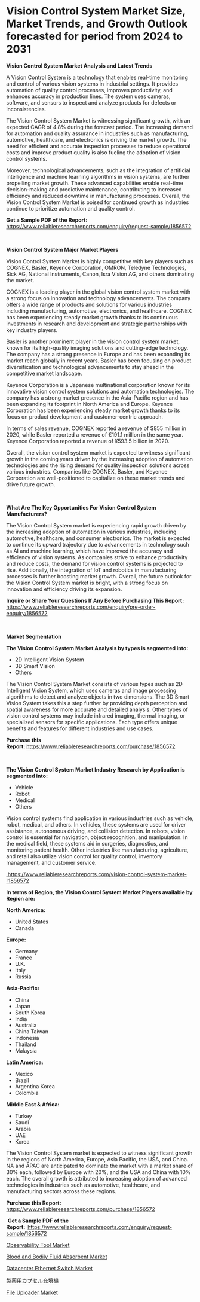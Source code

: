 <p><h1>Vision Control System Market Size, Market Trends, and Growth Outlook forecasted for period from 2024 to 2031</h1></p><p><strong>Vision Control System Market Analysis and Latest Trends</strong></p>
<p><p>A Vision Control System is a technology that enables real-time monitoring and control of various vision systems in industrial settings. It provides automation of quality control processes, improves productivity, and enhances accuracy in production lines. The system uses cameras, software, and sensors to inspect and analyze products for defects or inconsistencies.</p><p>The Vision Control System Market is witnessing significant growth, with an expected CAGR of 4.8% during the forecast period. The increasing demand for automation and quality assurance in industries such as manufacturing, automotive, healthcare, and electronics is driving the market growth. The need for efficient and accurate inspection processes to reduce operational costs and improve product quality is also fueling the adoption of vision control systems.</p><p>Moreover, technological advancements, such as the integration of artificial intelligence and machine learning algorithms in vision systems, are further propelling market growth. These advanced capabilities enable real-time decision-making and predictive maintenance, contributing to increased efficiency and reduced downtime in manufacturing processes. Overall, the Vision Control System Market is poised for continued growth as industries continue to prioritize automation and quality control.</p></p>
<p><strong>Get a Sample PDF of the Report:&nbsp;</strong> <a href="https://www.reliableresearchreports.com/enquiry/request-sample/1856572">https://www.reliableresearchreports.com/enquiry/request-sample/1856572</a></p>
<p>&nbsp;</p>
<p><strong>Vision Control System Major Market Players</strong></p>
<p><p>Vision Control System Market is highly competitive with key players such as COGNEX, Basler, Keyence Corporation, OMRON, Teledyne Technologies, Sick AG, National Instruments, Canon, Isra Vision AG, and others dominating the market.</p><p>COGNEX is a leading player in the global vision control system market with a strong focus on innovation and technology advancements. The company offers a wide range of products and solutions for various industries including manufacturing, automotive, electronics, and healthcare. COGNEX has been experiencing steady market growth thanks to its continuous investments in research and development and strategic partnerships with key industry players.</p><p>Basler is another prominent player in the vision control system market, known for its high-quality imaging solutions and cutting-edge technology. The company has a strong presence in Europe and has been expanding its market reach globally in recent years. Basler has been focusing on product diversification and technological advancements to stay ahead in the competitive market landscape.</p><p>Keyence Corporation is a Japanese multinational corporation known for its innovative vision control system solutions and automation technologies. The company has a strong market presence in the Asia-Pacific region and has been expanding its footprint in North America and Europe. Keyence Corporation has been experiencing steady market growth thanks to its focus on product development and customer-centric approach.</p><p>In terms of sales revenue, COGNEX reported a revenue of $855 million in 2020, while Basler reported a revenue of €191.1 million in the same year. Keyence Corporation reported a revenue of ¥593.5 billion in 2020.</p><p>Overall, the vision control system market is expected to witness significant growth in the coming years driven by the increasing adoption of automation technologies and the rising demand for quality inspection solutions across various industries. Companies like COGNEX, Basler, and Keyence Corporation are well-positioned to capitalize on these market trends and drive future growth.</p></p>
<p>&nbsp;</p>
<p><strong>What Are The Key Opportunities For Vision Control System Manufacturers?</strong></p>
<p><p>The Vision Control System market is experiencing rapid growth driven by the increasing adoption of automation in various industries, including automotive, healthcare, and consumer electronics. The market is expected to continue its upward trajectory due to advancements in technology such as AI and machine learning, which have improved the accuracy and efficiency of vision systems. As companies strive to enhance productivity and reduce costs, the demand for vision control systems is projected to rise. Additionally, the integration of IoT and robotics in manufacturing processes is further boosting market growth. Overall, the future outlook for the Vision Control System market is bright, with a strong focus on innovation and efficiency driving its expansion.</p></p>
<p><strong>Inquire or Share Your Questions If Any Before Purchasing This Report:</strong> <a href="https://www.reliableresearchreports.com/enquiry/pre-order-enquiry/1856572">https://www.reliableresearchreports.com/enquiry/pre-order-enquiry/1856572</a></p>
<p>&nbsp;</p>
<p><strong>Market Segmentation</strong></p>
<p><strong>The Vision Control System Market Analysis by types is segmented into:</strong></p>
<p><ul><li>2D Intelligent Vision System</li><li>3D Smart Vision</li><li>Others</li></ul></p>
<p><p>The Vision Control System Market consists of various types such as 2D Intelligent Vision System, which uses cameras and image processing algorithms to detect and analyze objects in two dimensions. The 3D Smart Vision System takes this a step further by providing depth perception and spatial awareness for more accurate and detailed analysis. Other types of vision control systems may include infrared imaging, thermal imaging, or specialized sensors for specific applications. Each type offers unique benefits and features for different industries and use cases.</p></p>
<p><strong>Purchase this Report:&nbsp;</strong><a href="https://www.reliableresearchreports.com/purchase/1856572">https://www.reliableresearchreports.com/purchase/1856572</a></p>
<p>&nbsp;</p>
<p><strong>The Vision Control System Market Industry Research by Application is segmented into:</strong></p>
<p><ul><li>Vehicle</li><li>Robot</li><li>Medical</li><li>Others</li></ul></p>
<p><p>Vision control systems find application in various industries such as vehicle, robot, medical, and others. In vehicles, these systems are used for driver assistance, autonomous driving, and collision detection. In robots, vision control is essential for navigation, object recognition, and manipulation. In the medical field, these systems aid in surgeries, diagnostics, and monitoring patient health. Other industries like manufacturing, agriculture, and retail also utilize vision control for quality control, inventory management, and customer service.</p></p>
<p><a href="https://www.reliableresearchreports.com/vision-control-system-market-r1856572">&nbsp;https://www.reliableresearchreports.com/vision-control-system-market-r1856572</a></p>
<p><strong>In terms of Region, the Vision Control System Market Players available by Region are:</strong></p>
<p>
    <p> <strong> North America: </strong>
        <ul>
            <li>United States</li>
            <li>Canada</li>
        </ul>
        </p> 
    <p> <strong> Europe: </strong>
        <ul>
            <li>Germany</li>
            <li>France</li>
            <li>U.K.</li>
            <li>Italy</li>
            <li>Russia</li>
        </ul>
        </p> 
    <p> <strong> Asia-Pacific: </strong>
        <ul>
            <li>China</li>
            <li>Japan</li>
            <li>South Korea</li>
            <li>India</li>
            <li>Australia</li>
            <li>China Taiwan</li>
            <li>Indonesia</li>
            <li>Thailand</li>
            <li>Malaysia</li>
        </ul>
        </p> 
    <p> <strong> Latin America: </strong>
        <ul>
            <li>Mexico</li>
            <li>Brazil</li>
            <li>Argentina Korea</li>
            <li>Colombia</li>
        </ul>
        </p> 
    <p> <strong> Middle East & Africa: </strong>
        <ul>
            <li>Turkey</li>
            <li>Saudi</li>
            <li>Arabia</li>
            <li>UAE</li>
            <li>Korea</li>
        </ul>
    </p>
    </p>
<p><p>The Vision Control System market is expected to witness significant growth in the regions of North America, Europe, Asia Pacific, the USA, and China. NA and APAC are anticipated to dominate the market with a market share of 30% each, followed by Europe with 20%, and the USA and China with 10% each. The overall growth is attributed to increasing adoption of advanced technologies in industries such as automotive, healthcare, and manufacturing sectors across these regions.</p></p>
<p><strong>Purchase this Report: </strong><a href="https://www.reliableresearchreports.com/purchase/1856572">https://www.reliableresearchreports.com/purchase/1856572</a></p>
<p>&nbsp;<strong>Get a Sample PDF of the Report:&nbsp;&nbsp;</strong><a href="https://www.reliableresearchreports.com/enquiry/request-sample/1856572">https://www.reliableresearchreports.com/enquiry/request-sample/1856572</a></p>
<p><strong></strong></p>
<p><p><a href="https://github.com/susanjprice2023/Market-Research-Report-List-1/blob/main/observability-tool-market.md">Observability Tool Market</a></p><p><a href="https://www.linkedin.com/pulse/blood-bodily-fluid-absorbent-market-size-evaluating-its-trends-gje2f">Blood and Bodily Fluid Absorbent Market</a></p><p><a href="https://www.linkedin.com/pulse/datacenter-ethernet-switch-market-furnish-information-size-otv8f">Datacenter Ethernet Switch Market</a></p><p><a href="https://github.com/zjkmgcs938405/Market-Research-Report-List-2/blob/main/714163860446.md">製薬用カプセル充填機</a></p><p><a href="https://github.com/ElmoRunolfsson2023/Market-Research-Report-List-1/blob/main/file-uploader-market.md">File Uploader Market</a></p></p>